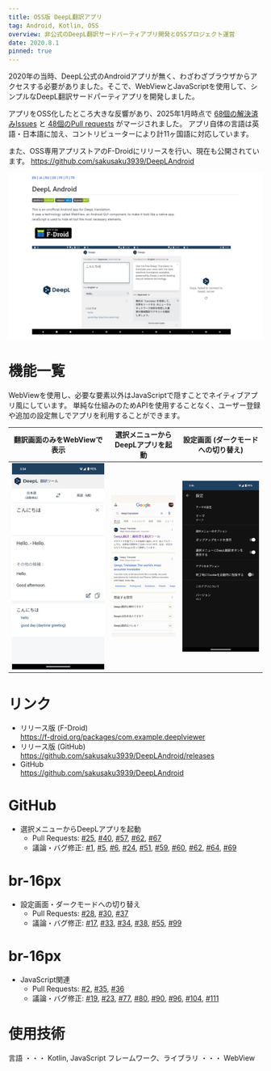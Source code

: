 ```yaml
---
title: OSS版 DeepL翻訳アプリ
tag: Android, Kotlin, OSS
overview: 非公式のDeepL翻訳サードパーティアプリ開発とOSSプロジェクト運営
date: 2020.8.1
pinned: true
---
```


2020年の当時、DeepL公式のAndroidアプリが無く、わざわざブラウザからアクセスする必要がありました。そこで、WebViewとJavaScriptを使用して、シンプルなDeepL翻訳サードパーティアプリを開発しました。

アプリをOSS化したところ大きな反響があり、2025年1月時点で <a href="https://github.com/sakusaku3939/DeepLAndroid/issues?q=is%3Aissue+is%3Aclosed" target="_blank">68個の解決済みIssues</a> と <a href="https://github.com/sakusaku3939/DeepLAndroid/pulls?q=is%3Apr+is%3Aclosed" target="_blank">48個のPull requests</a> がマージされました。
アプリ自体の言語は英語・日本語に加え、コントリビューターにより計11ヶ国語に対応しています。

また、OSS専用アプリストアのF-Droidにリリースを行い、現在も公開されています。
https://github.com/sakusaku3939/DeepLAndroid

![](/public/posts/deepl-android/screenshot.png)

# 機能一覧
WebViewを使用し、必要な要素以外はJavaScriptで隠すことでネイティブアプリ風にしています。 単純な仕組みのためAPIを使用することなく、ユーザー登録や追加の設定無しでアプリを利用することができます。

| 翻訳画面のみをWebViewで表示                                | 選択メニューからDeepLアプリを起動                               | 設定画面 (ダークモードへの切り替え)                                 |
|--------------------------------------------------|---------------------------------------------------|-----------------------------------------------------|
| ![](/public/posts/deepl-android/main-screen.png) | ![](/public/posts/deepl-android/context-menu.gif) | ![](/public/posts/deepl-android/setting-screen.png) |

# リンク
- リリース版 (F-Droid)  
https://f-droid.org/packages/com.example.deeplviewer
- リリース版 (GitHub)  
https://github.com/sakusaku3939/DeepLAndroid/releases
- GitHub  
https://github.com/sakusaku3939/DeepLAndroid

# GitHub
- 選択メニューからDeepLアプリを起動
  - Pull Requests: [#25](https://github.com/sakusaku3939/DeepLAndroid/pull/25), [#40](https://github.com/sakusaku3939/DeepLAndroid/pull/40), [#57](https://github.com/sakusaku3939/DeepLAndroid/pull/57), [#62](https://github.com/sakusaku3939/DeepLAndroid/issues/62), [#67](https://github.com/sakusaku3939/DeepLAndroid/pull/67)
  - 議論・バグ修正: [#1](https://github.com/sakusaku3939/DeepLAndroid/issues/1), [#5](https://github.com/sakusaku3939/DeepLAndroid/issues/5), [#6](https://github.com/sakusaku3939/DeepLAndroid/issues/6), [#24](https://github.com/sakusaku3939/DeepLAndroid/issues/24), [#51](https://github.com/sakusaku3939/DeepLAndroid/issues/51), [#59](https://github.com/sakusaku3939/DeepLAndroid/issues/59), [#60](https://github.com/sakusaku3939/DeepLAndroid/issues/60), [#62](https://github.com/sakusaku3939/DeepLAndroid/issues/62), [#64](https://github.com/sakusaku3939/DeepLAndroid/issues/60), [#69](https://github.com/sakusaku3939/DeepLAndroid/issues/69)
# br-16px

- 設定画面・ダークモードへの切り替え
  - Pull Requests: [#28](https://github.com/sakusaku3939/DeepLAndroid/pull/28), [#30](https://github.com/sakusaku3939/DeepLAndroid/pull/30), [#37](https://github.com/sakusaku3939/DeepLAndroid/pull/37)
  - 議論・バグ修正: [#17](https://github.com/sakusaku3939/DeepLAndroid/issues/17), [#33](https://github.com/sakusaku3939/DeepLAndroid/issues/33), [#34](https://github.com/sakusaku3939/DeepLAndroid/issues/34), [#38](https://github.com/sakusaku3939/DeepLAndroid/issues/38), [#55](https://github.com/sakusaku3939/DeepLAndroid/issues/55), [#99](https://github.com/sakusaku3939/DeepLAndroid/issues/99)
# br-16px

- JavaScript関連
  - Pull Requests: [#2](https://github.com/sakusaku3939/DeepLAndroid/pull/2), [#35](https://github.com/sakusaku3939/DeepLAndroid/pull/35), [#36](https://github.com/sakusaku3939/DeepLAndroid/pull/36)
  - 議論・バグ修正: [#19](https://github.com/sakusaku3939/DeepLAndroid/issues/19), [#23](https://github.com/sakusaku3939/DeepLAndroid/issues/23), [#77](https://github.com/sakusaku3939/DeepLAndroid/issues/77), [#80](https://github.com/sakusaku3939/DeepLAndroid/issues/80), [#90](https://github.com/sakusaku3939/DeepLAndroid/issues/90), [#96](https://github.com/sakusaku3939/DeepLAndroid/issues/96), [#104](https://github.com/sakusaku3939/DeepLAndroid/issues/104), [#111](https://github.com/sakusaku3939/DeepLAndroid/issues/111)

# 使用技術
言語 ・・・ Kotlin, JavaScript
フレームワーク、ライブラリ ・・・ WebView
